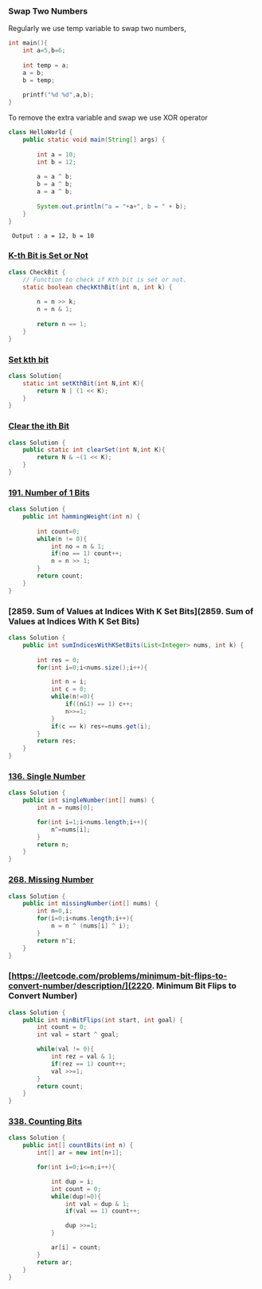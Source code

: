 

### Swap Two Numbers

Regularly we use temp variable to swap two numbers,

```C
int main(){
	int a=5,b=6;
	
	int temp = a;
	a = b;
	b = temp;
	
	printf("%d %d",a,b);
}
```

To remove the extra variable and swap we use XOR operator

```Java
class HelloWorld {
    public static void main(String[] args) {
        
        int a = 10;
        int b = 12;
        
        a = a ^ b;
        b = a ^ b;
        a = a ^ b;
        
        System.out.println("a = "+a+", b = " + b);       
    }
}
```

`` Output : a = 12, b = 10`` 

### [K-th Bit is Set or Not](https://www.geeksforgeeks.org/problems/check-whether-k-th-bit-is-set-or-not-1587115620/1?itm_source=geeksforgeeks&itm_medium=article&itm_campaign=bottom_sticky_on_article)

```Java
class CheckBit {
    // Function to check if Kth bit is set or not.
    static boolean checkKthBit(int n, int k) {
        
        n = n >> k;
        n = n & 1;
        
        return n == 1;
    }
}
```

### [Set kth bit](https://www.geeksforgeeks.org/problems/set-kth-bit3724/1?itm_source=geeksforgeeks&itm_medium=article&itm_campaign=bottom_sticky_on_article)

```Java
class Solution{
    static int setKthBit(int N,int K){
        return N | (1 << K);
    }
}
```

### [Clear the ith Bit](https://takeuforward.org/bit-manipulation/clear-the-ith-bit)

```Java
class Solution {
    public static int clearSet(int N,int K){
        return N & ~(1 << K);   
    }
}
```

### [191. Number of 1 Bits](https://leetcode.com/problems/number-of-1-bits/)

```Java
class Solution {
    public int hammingWeight(int n) {
        
        int count=0;
        while(n != 0){
            int no = n & 1;
            if(no == 1) count++;
            n = n >> 1;
        }
        return count;
    }
}
```

### [2859. Sum of Values at Indices With K Set Bits](2859. Sum of Values at Indices With K Set Bits)

```Java
class Solution {
    public int sumIndicesWithKSetBits(List<Integer> nums, int k) {
        
        int res = 0;
        for(int i=0;i<nums.size();i++){

            int n = i;
            int c = 0;
            while(n!=0){
                if((n&1) == 1) c++;
                n>>=1;
            }
            if(c == k) res+=nums.get(i);
        }
        return res;
    }
}
```

### [136. Single Number](https://leetcode.com/problems/single-number/description/)

```Java
class Solution {
    public int singleNumber(int[] nums) {
        int n = nums[0];

        for(int i=1;i<nums.length;i++){
            n^=nums[i];
        }
        return n;
    }
}
```

### [268. Missing Number](https://leetcode.com/problems/missing-number/)

```Java
class Solution {
    public int missingNumber(int[] nums) {
        int n=0,i;
        for(i=0;i<nums.length;i++){
            n = n ^ (nums[i] ^ i);
        }
        return n^i;
    }
}
```

### [https://leetcode.com/problems/minimum-bit-flips-to-convert-number/description/](2220. Minimum Bit Flips to Convert Number)

```Java
class Solution {
    public int minBitFlips(int start, int goal) {
        int count = 0;
        int val = start ^ goal;

        while(val != 0){
            int rez = val & 1;
            if(rez == 1) count++;
            val >>=1;
        }
        return count;
    }
}
```

### [338. Counting Bits](https://leetcode.com/problems/counting-bits/)

```Java
class Solution {
    public int[] countBits(int n) {
        int[] ar = new int[n+1];

        for(int i=0;i<=n;i++){

            int dup = i;
            int count = 0;
            while(dup!=0){
                int val = dup & 1;
                if(val == 1) count++;

                dup >>=1;
            }

            ar[i] = count;
        }
        return ar;
    }
}
```